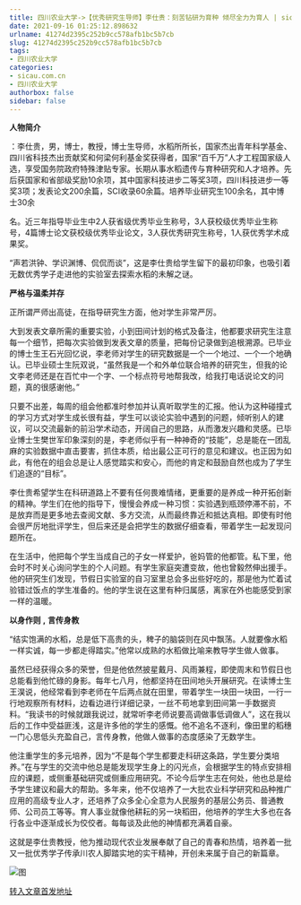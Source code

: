 ```yaml
---
title: 四川农业大学->【优秀研究生导师】李仕贵：刻苦钻研为育种 倾尽全力为育人 | sicau.com.cn
date: 2021-09-16 01:25:12.898632
urlname: 41274d2395c252b9cc578afb1bc5b7cb
slug: 41274d2395c252b9cc578afb1bc5b7cb
tags: 
- 四川农业大学
categories:
- sicau.com.cn
- 四川农业大学
authorbox: false
sidebar: false
---
```

**人物简介**

：李仕贵，男，博士，教授，博士生导师，水稻所所长，国家杰出青年科学基金、四川省科技杰出贡献奖和何梁何利基金奖获得者，国家“百千万”人才工程国家级人选，享受国务院政府特殊津贴专家。长期从事水稻遗传与育种研究和人才培养。先后获国家和省部级奖励10余项，其中国家科技进步二等奖3项，四川科技进步一等奖3项；发表论文200余篇，SCI收录60余篇。培养毕业研究生100余名，其中博士30余
<!--more-->
名。近三年指导毕业生中2人获省级优秀毕业生称号，3人获校级优秀毕业生称号，4篇博士论文获校级优秀毕业论文，3人获优秀研究生称号，1人获优秀学术成果奖。

“声若洪钟、学识渊博、侃侃而谈”，这是李仕贵给学生留下的最初印象，也吸引着无数优秀学子走进他的实验室去探索水稻的未解之谜。

**严格与温柔并存**

正所谓严师出高徒，在指导研究生方面，他对学生非常严厉。

大到发表文章所需的重要实验，小到田间计划的格式及备注，他都要求研究生注意每一个细节，把每次实验做到发表文章的质量，把每份记录做到追根溯源。已毕业的博士生王石光回忆说，李老师对学生的研究数据是一个一个地过、一个一个地确认。已毕业硕士生阮双说，“虽然我是一个和外单位联合培养的研究生，但我的论文李老师还是在百忙中一个字、一个标点符号地帮我改，给我打电话说论文的问题，真的很感谢他。”

只要不出差，每周的组会他都准时参加并认真听取学生的汇报。他认为这种碰撞式的学习方式对学生成长很有益，学生可以谈论实验中遇到的问题，倾听别人的建议，可以交流最新的前沿学术动态，开阔自己的思路，从而激发兴趣和灵感。已毕业博士生樊世军印象深刻的是，李老师似乎有一种神奇的“技能”，总是能在一团乱麻的实验数据中直击要害，抓住本质，给出最公正可行的意见和建议。也正因为如此，有他在的组会总是让人感觉踏实和安心，而他的肯定和鼓励自然也成为了学生们追逐的“目标”。

李仕贵希望学生在科研道路上不要有任何畏难情绪，更重要的是养成一种开拓创新的精神。学生们在他的指导下，慢慢会养成一种习惯：实验遇到瓶颈停滞不前，不是放弃而是更多地去查阅文献、多方交流，从而最终靠近和抵达真相。即使有时他会很严厉地批评学生，但后来还是会把学生的数据仔细查看，带着学生一起发现问题所在。

在生活中，他把每个学生当成自己的子女一样爱护，爸妈管的他都管。私下里，他会时不时关心询问学生的个人问题。有学生家庭突遭变故，他也曾毅然伸出援手。他的研究生们发现，节假日实验室的自习室里总会多出些好吃的，那是他为忙着试验错过饭点的学生准备的。他的学生说在这里有种归属感，离家在外也能感受到家一样的温暖。

**以身作则** **,** **言传身教**

“结实饱满的水稻，总是低下高贵的头，稗子的脑袋则在风中飘荡。人就要像水稻一样实诚，每一步都走得踏实。”他常以成熟的水稻做比喻来教导学生做人做事。

虽然已经获得众多的荣誉，但是他依然披星戴月、风雨兼程，即使周末和节假日也总能看到他忙碌的身影。每年七八月，他都坚持在田间地头开展研究。在读博士生王淏说，他经常看到李老师在午后两点就在田里，带着学生一块田一块田，一行一行地观察所有材料，边看边进行详细记录，一丝不苟地拿到田间第一手数据资料。“我读书的时候就跟我说过，就常听李老师说要高调做事低调做人”，这在我以后的工作中受益匪浅，这是许多他的学生的感慨。他不追名不逐利，像田里的稻穗一门心思低头充盈自己，言传身教，他做人做事的态度感染了无数学生。

他注重学生的多元培养，因为“不是每个学生都要走科研这条路，学生要分类培养。”在与学生的交流中他总是能发现学生身上的闪光点，会根据学生的特点安排相应的课题，或侧重基础研究或侧重应用研究。不论今后学生志在何处，他也总是给予学生建议和最大的帮助。多年来，他不仅培养了一大批农业科学研究和品种推广应用的高级专业人才，还培养了众多全心全意为人民服务的基层公务员、普通教师、公司员工等等。育人事业就像他耕耘的另一块稻田，他培养的学生大多也在各行各业中逐渐成长为佼佼者。每每谈及此他的神情都充满着自豪。

这就是李仕贵教授，他为推动现代农业发展奉献了自己的青春和热情，培养着一批又一批优秀学子传承川农人脚踏实地的实干精神，开创未来属于自己的新篇章。

![图](https://news.sicau.edu.cn/__local/2/5C/9B/18A6A4CCCE08676836D07DB9EAF_24CB0E53_D6A77.png)

[转入文章首发地址](https://news.sicau.edu.cn/info/1078/64271.htm)